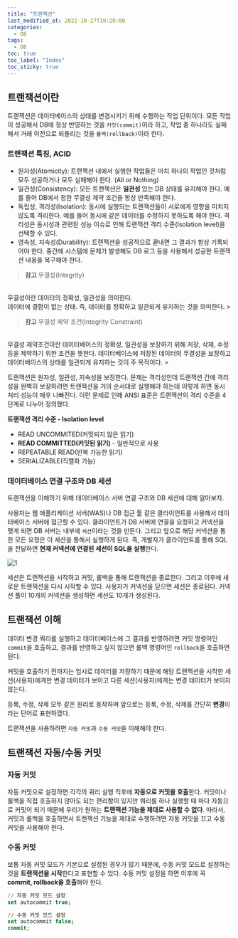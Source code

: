```yaml
---
title: "트랜잭션"
last_modified_at: 2022-10-27T10:20:00
categories:
  - DB
tags:
  - DB
toc: true
toc_label: "Index"
toc_sticky: true
---
```


## 트랜잭션이란

트랜잭션은 데이터베이스의 상태를 변경시키기 위해 수행하는 작업 단위이다. 모든 작업이 성공해서 DB에 정상 반영하는 것을 `커밋(commit)`이라 하고, 작업 중 하나라도 실패해서 거래 이전으로 되돌리는 것을 `롤백(rollback)`이라 한다.

### 트랜잭션 특징, ACID

- 원자성(Atomicity): 트랜잭션 내에서 실행한 작업들은 마치 하나의 작업인 것처럼 모두 성공하거나 모두 실패해야 한다. (All or Nothing)
- 일관성(Consistency): 모든 트랜잭션은 **일관성** 있는 DB 상태를 유지해야 한다. 예를 들어 DB에서 정한 무결성 제약 조건을 항상 만족해야 한다.
- 독립성, 격리성(Isolation): 동시에 실행되는 트랜잭션들이 서로에게 영향을 미치지 않도록 격리한다. 예를 들어 동시에 같은 데이터를 수정하지 못하도록 해야 한다. 격리성은 동시성과 관련된 성능 이슈로 인해 트랜잭션 격리 수준(Isolation level)을 선택할 수 있다.
- 영속성, 지속성(Durability): 트랜잭션을 성공적으로 끝내면 그 결과가 항상 기록되어야 한다. 중간에 시스템에 문제가 발생해도 DB 로그 등을 사용해서 성공한 트랜잭션 내용을 복구해야 한다.

> **참고** 무결성(Integrity)
<br>
무결성이란 데이터의 정확성, 일관성을 의미한다.
<br>
데이터에 결함이 없는 상태. 즉, 데이터를 정확하고 일관되게 유지하는 것을 의미한다.
> 

> **참고** 무결성 제약 조건(Integrity Constraint)
<br>
무결성 제약조건이란 데이터베이스의 정확성, 일관성을 보장하기 위해 저장, 삭제, 수정 등을 제약하기 위한 조건을 뜻한다. 데이터베이스에 저장된 데이터의 무결성을 보장하고 데이터베이스의 상태를 일관되게 유지하는 것이 주 목적이다.
> 

트랜잭션은 원자성, 일관성, 지속성을 보장한다. 문제는 격리성인데 트랜잭션 간에 격리성을 완벽히 보장하려면 트랜잭션을 거의 순서대로 실행해야 하는데 이렇게 하면 동시 처리 성능이 매우 나빠진다. 이런 문제로 인해 ANSI 표준은 트랜잭션의 격리 수준을 4단계로 나누어 정의했다.

**트랜잭션 격리 수준 - Isolation level**

- READ UNCOMMITED(커밋되지 않은 읽기)
- **READ COMMITTED(커밋된 읽기)** - 일반적으로 사용
- REPEATABLE READ(반복 가능한 읽기)
- SERIALIZABLE(직렬화 가능)

### 데이터베이스 연결 구조와 DB 세션

트랜잭션을 이해하기 위해 데이터베이스 서버 연결 구조와 DB 세션에 대해 알아보자.

사용자는 웹 애플리케이션 서버(WAS)나 DB 접근 툴 같은 클라이언트를 사용해서 데이터베이스 서버에 접근할 수 있다. 클라이언트가 DB 서버에 연결을 요청하고 커넥션을 맺게 되면 DB 서버는 내부에 `세션`이라는 것을 만든다. 그리고 앞으로 해당 커넥션을 통한 모든 요청은 이 세션을 통해서 실행하게 된다. 즉, 개발자가 클라이언트를 통해 SQL을 전달하면 **현재 커넥션에 연결된 세션이 SQL을 실행**한다.

![1](https://user-images.githubusercontent.com/79130276/198168835-d1a4ff3c-cd7d-493a-8d83-d577d88e962a.png)

세션은 트랜잭션을 시작하고 커밋, 롤백을 통해 트랜잭션을 종료한다. 그리고 이후에 새로운 트랜잭션을 다시 시작할 수 있다. 사용자가 커넥션을 닫으면 세션은 종료된다. 커넥션 풀이 10개의 커넥션을 생성하면 세션도 10개가 생성된다.

## 트랜잭션 이해

데이터 변경 쿼리를 실행하고 데이터베이스에 그 결과를 반영하려면 커밋 명령어인 `commit`을 호출하고, 결과를 반영하고 싶지 않으면 롤백 명령어인 `rollback`을 호출하면 된다.

커밋을 호출하기 전까지는 임시로 데이터를 저장하기 때문에 해당 트랜잭션을 시작한 세션(사용자)에게만 변경 데이터가 보이고 다른 세션(사용자)에게는 변경 데이터가 보이지 않는다.

등록, 수정, 삭제 모두 같은 원리로 동작하며 앞으로는 등록, 수정, 삭제를 간단히 **변경**이라는 단어로 표현하겠다.

트랜잭션을 사용하려면 `자동 커밋`과 `수동 커밋`을 이해해야 한다.

## 트랜잭션 자동/수동 커밋

### 자동 커밋

자동 커밋으로 설정하면 각각의 쿼리 실행 직후에 **자동으로 커밋을 호출**한다. 커밋이나 롤백을 직접 호출하지 않아도 되는 편리함이 있지만 쿼리를 하나 실행할 때 마다 자동으로 커밋이 되기 때문에 우리가 원하는 **트랜잭션 기능을 제대로 사용할 수 없다**. 따라서, 커밋과 롤백을 호출하면서 트랜잭션 기능을 제대로 수행하려면 자동 커밋을 끄고 수동 커밋을 사용해야 한다.

### 수동 커밋

보통 자동 커밋 모드가 기본으로 설정된 경우가 많기 때문에, 수동 커밋 모드로 설정하는 것을 **트랜잭션을 시작**한다고 표현할 수 있다. 수동 커밋 설정을 하면 이후에 꼭 **commit, rollback을 호출**해야 한다.

```sql
// 자동 커밋 모드 설정
set autocommit true;

// 수동 커밋 모드 설정
set autocommit false;
commit;
```